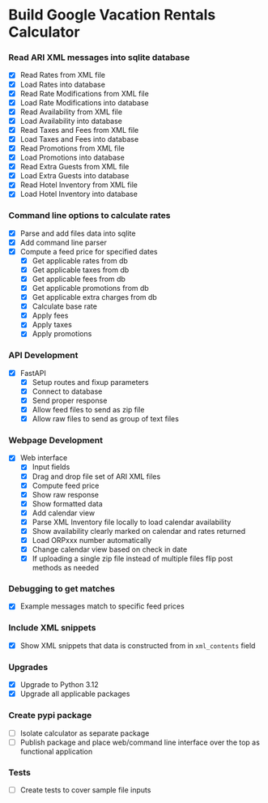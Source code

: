 # Build Google Vacation Rentals Calculator

### Read ARI XML messages into sqlite database
- [X] Read Rates from XML file
- [X] Load Rates into database
- [X] Read Rate Modifications from XML file
- [X] Load Rate Modifications into database
- [X] Read Availability from XML file
- [X] Load Availability into database
- [X] Read Taxes and Fees from XML file
- [X] Load Taxes and Fees into database
- [X] Read Promotions from XML file
- [X] Load Promotions into database
- [X] Read Extra Guests from XML file
- [X] Load Extra Guests into database
- [X] Read Hotel Inventory from XML file
- [X] Load Hotel Inventory into database

### Command line options to calculate rates
- [X] Parse and add files data into sqlite
- [X] Add command line parser
- [X] Compute a feed price for specified dates
  - [X] Get applicable rates from db
  - [X] Get applicable taxes from db
  - [X] Get applicable fees from db
  - [X] Get applicable promotions from db
  - [X] Get applicable extra charges from db
  - [X] Calculate base rate
  - [X] Apply fees
  - [X] Apply taxes
  - [X] Apply promotions

### API Development
- [X] FastAPI 
  - [X] Setup routes and fixup parameters
  - [X] Connect to database
  - [X] Send proper response
  - [X] Allow feed files to send as zip file
  - [X] Allow raw files to send as group of text files

### Webpage Development
- [X] Web interface
  - [X] Input fields
  - [X] Drag and drop file set of ARI XML files
  - [X] Compute feed price
  - [X] Show raw response
  - [X] Show formatted data
  - [X] Add calendar view
  - [X] Parse XML Inventory file locally to load calendar availability
  - [X] Show availability clearly marked on calendar and rates returned
  - [X] Load ORPxxx number automatically
  - [X] Change calendar view based on check in date
  - [X] If uploading a single zip file instead of multiple files flip post methods as needed

### Debugging to get matches
- [X] Example messages match to specific feed prices

### Include XML snippets
- [X] Show XML snippets that data is constructed from in `xml_contents` field

### Upgrades
- [X] Upgrade to Python 3.12
- [X] Upgrade all applicable packages

### Create pypi package
- [ ] Isolate calculator as separate package
- [ ] Publish package and place web/command line interface over the top as functional application

### Tests
- [ ] Create tests to cover sample file inputs

